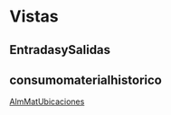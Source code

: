 # Vistas

## EntradasySalidas

## consumomaterialhistorico

[AlmMatUbicaciones](tables.mdx#almmatubicaciones)